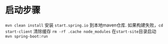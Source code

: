 # 启动步骤
`mvn clean install` 安装 `start.spring.io` 到本地maven仓库.
如果构建失败，`cd start-client` 清除缓存 `rm -rf .cache node_modules`
在`start-site`目录启动 `mvn spring-boot:run`